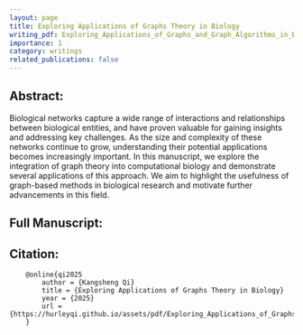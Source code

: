 ```yaml
---
layout: page
title: Exploring Applications of Graphs Theory in Biology
writing_pdf: Exploring_Applications_of_Graphs_and_Graph_Algorithms_in_Biology.pdf
importance: 1
category: writings
related_publications: false
---
```


## Abstract: ##

 Biological networks capture a wide range of interactions and relationships between biological entities, and have proven valuable for gaining insights and addressing key challenges. As the size and complexity of these networks continue to grow, understanding their potential applications becomes increasingly important. In this manuscript, we explore the integration of graph theory into computational biology and demonstrate several applications of this approach. We aim to highlight the usefulness of graph-based methods in biological research and motivate further advancements in this field.

## Full Manuscript: ##
<a
    href="{{ page.writing_pdf | prepend: 'assets/pdf/' | relative_url}}"
    target="_blank"
    rel="noopener noreferrer"
    class="float-right"
    ><i class="fa-solid fa-file-pdf fa-3x"></i></a>



## Citation: ##
```
    @online{qi2025
        author = {Kangsheng Qi}
        title = {Exploring Applications of Graphs Theory in Biology}
        year = {2025}
        url = {https://hurleyqi.github.io/assets/pdf/Exploring_Applications_of_Graphs_and_Graph_Algorithms_in_Biology.pdf}
    }
```